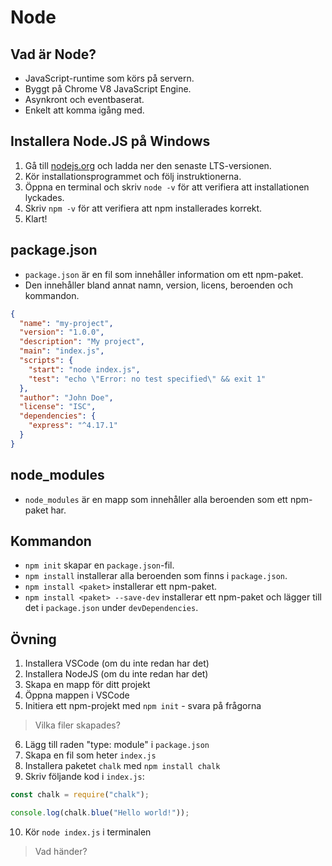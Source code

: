 # Node

## Vad är Node?

- JavaScript-runtime som körs på servern.
- Byggt på Chrome V8 JavaScript Engine.
- Asynkront och eventbaserat.
- Enkelt att komma igång med.

## Installera Node.JS på Windows

1. Gå till [nodejs.org](https://nodejs.org/en/download/) och ladda ner den senaste LTS-versionen.
2. Kör installationsprogrammet och följ instruktionerna.
3. Öppna en terminal och skriv `node -v` för att verifiera att installationen lyckades.
4. Skriv `npm -v` för att verifiera att npm installerades korrekt.
5. Klart!

## package.json

- `package.json` är en fil som innehåller information om ett npm-paket.
- Den innehåller bland annat namn, version, licens, beroenden och kommandon.

```json
{
  "name": "my-project",
  "version": "1.0.0",
  "description": "My project",
  "main": "index.js",
  "scripts": {
    "start": "node index.js",
    "test": "echo \"Error: no test specified\" && exit 1"
  },
  "author": "John Doe",
  "license": "ISC",
  "dependencies": {
    "express": "^4.17.1"
  }
}
```

## node_modules

- `node_modules` är en mapp som innehåller alla beroenden som ett npm-paket har.

## Kommandon

- `npm init` skapar en `package.json`-fil.
- `npm install` installerar alla beroenden som finns i `package.json`.
- `npm install <paket>` installerar ett npm-paket.
- `npm install <paket> --save-dev` installerar ett npm-paket och lägger till det i `package.json` under `devDependencies`.

## Övning

1. Installera VSCode (om du inte redan har det)
2. Installera NodeJS (om du inte redan har det)
3. Skapa en mapp för ditt projekt
4. Öppna mappen i VSCode
5. Initiera ett npm-projekt med `npm init` - svara på frågorna

> Vilka filer skapades?

6. Lägg till raden "type: module" i `package.json`
7. Skapa en fil som heter `index.js`
8. Installera paketet `chalk` med `npm install chalk`
9.  Skriv följande kod i `index.js`:

```javascript
const chalk = require("chalk");

console.log(chalk.blue("Hello world!"));
```

10. Kör `node index.js` i terminalen

> Vad händer?